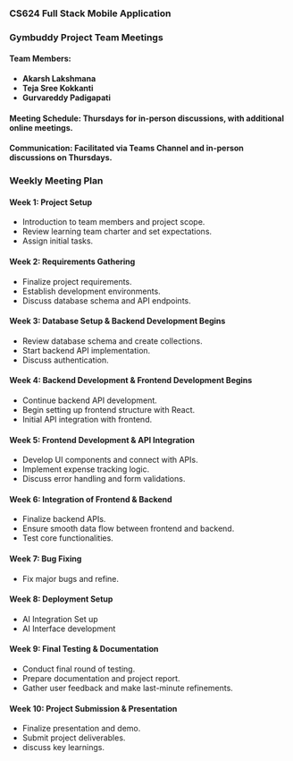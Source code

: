 ### CS624 Full Stack Mobile Application

### Gymbuddy Project Team Meetings

#### Team Members:
- **Akarsh Lakshmana**
- **Teja Sree Kokkanti**
- **Gurvareddy Padigapati**

#### **Meeting Schedule**: Thursdays for in-person discussions, with additional online meetings.
#### **Communication**: Facilitated via Teams Channel and in-person discussions on Thursdays.

### Weekly Meeting Plan

#### **Week 1: Project Setup**
- Introduction to team members and project scope.
- Review learning team charter and set expectations.
- Assign initial tasks.

#### **Week 2: Requirements Gathering**
- Finalize project requirements.
- Establish development environments.
- Discuss database schema and API endpoints.

#### **Week 3: Database Setup & Backend Development Begins**
- Review database schema and create collections.
- Start backend API implementation.
- Discuss authentication.

#### **Week 4: Backend Development & Frontend Development Begins**
- Continue backend API development.
- Begin setting up frontend structure with React.
- Initial API integration with frontend.

#### **Week 5: Frontend Development & API Integration**
- Develop UI components and connect with APIs.
- Implement expense tracking logic.
- Discuss error handling and form validations.

#### **Week 6: Integration of Frontend & Backend**
- Finalize backend APIs.
- Ensure smooth data flow between frontend and backend.
- Test core functionalities.

#### **Week 7: Bug Fixing**
- Fix major bugs and refine.

#### **Week 8: Deployment Setup**
- AI Integration Set up
- AI Interface development

#### **Week 9: Final Testing & Documentation**
- Conduct final round of testing.
- Prepare documentation and project report.
- Gather user feedback and make last-minute refinements.

#### **Week 10: Project Submission & Presentation**
- Finalize presentation and demo.
- Submit project deliverables.
- discuss key learnings.